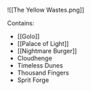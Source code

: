 ![[The Yellow Wastes.png]]

Contains:
- [[Golo]]
- [[Palace of Light]]
- [[Nightmare Burger]]
- Cloudhenge
- Timeless Dunes
- Thousand Fingers
- Sprit Forge